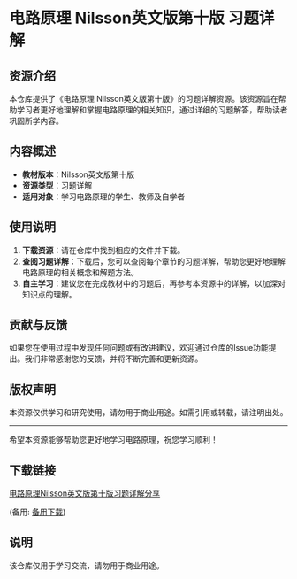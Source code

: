 # 电路原理 Nilsson英文版第十版 习题详解

## 资源介绍

本仓库提供了《电路原理 Nilsson英文版第十版》的习题详解资源。该资源旨在帮助学习者更好地理解和掌握电路原理的相关知识，通过详细的习题解答，帮助读者巩固所学内容。

## 内容概述

- **教材版本**：Nilsson英文版第十版
- **资源类型**：习题详解
- **适用对象**：学习电路原理的学生、教师及自学者

## 使用说明

1. **下载资源**：请在仓库中找到相应的文件并下载。
2. **查阅习题详解**：下载后，您可以查阅每个章节的习题详解，帮助您更好地理解电路原理的相关概念和解题方法。
3. **自主学习**：建议您在完成教材中的习题后，再参考本资源中的详解，以加深对知识点的理解。

## 贡献与反馈

如果您在使用过程中发现任何问题或有改进建议，欢迎通过仓库的Issue功能提出。我们非常感谢您的反馈，并将不断完善和更新资源。

## 版权声明

本资源仅供学习和研究使用，请勿用于商业用途。如需引用或转载，请注明出处。

---

希望本资源能够帮助您更好地学习电路原理，祝您学习顺利！

## 下载链接
[电路原理Nilsson英文版第十版习题详解分享](https://pan.quark.cn/s/17da4a899cbc) 

(备用: [备用下载](https://pan.baidu.com/s/1e6XxcXOXn1qLkMM52QcpzQ?pwd=1234))

## 说明

该仓库仅用于学习交流，请勿用于商业用途。

